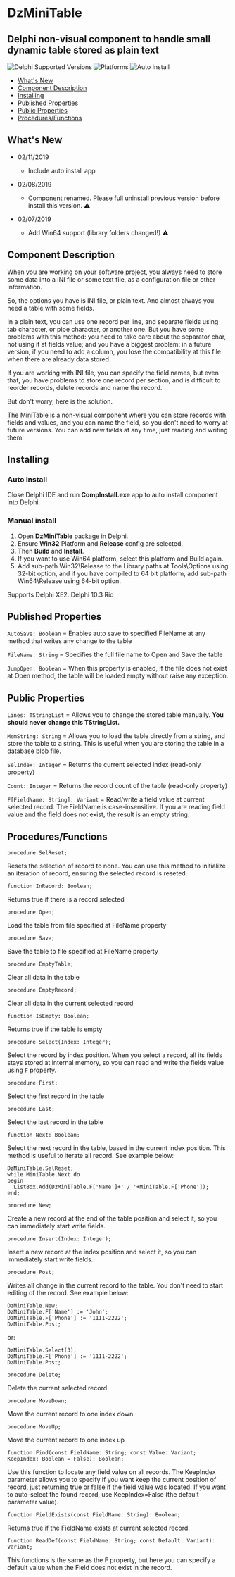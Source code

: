 # DzMiniTable

## Delphi non-visual component to handle small dynamic table stored as plain text

![Delphi Supported Versions](https://img.shields.io/badge/Delphi%20Supported%20Versions-XE2..10.3%20Rio-blue.svg)
![Platforms](https://img.shields.io/badge/Platforms-Win32%20and%20Win64-red.svg)
![Auto Install](https://img.shields.io/badge/-Auto%20Install%20App-orange.svg)

- [What's New](#whats-new)
- [Component Description](#component-description)
- [Installing](#installing)
- [Published Properties](#published-properties)
- [Public Properties](#public-properties)
- [Procedures/Functions](#proceduresfunctions)

## What's New

- 02/11/2019

   - Include auto install app

- 02/08/2019

   - Component renamed. Please full uninstall previous version before install this version. :warning:

- 02/07/2019

   - Add Win64 support (library folders changed!) :warning:

## Component Description

When you are working on your software project, you always need to store some data into a INI file or some text file, as a configuration file or other information.

So, the options you have is INI file, or plain text. And almost always you need a table with some fields.

In a plain text, you can use one record per line, and separate fields using tab character, or pipe character, or another one. But you have some problems with this method: you need to take care about the separator char, not using it at fields value; and you have a biggest problem: in a future version, if you need to add a column, you lose the compatibility at this file when there are already data stored.

If you are working with INI file, you can specify the field names, but even that, you have problems to store one record per section, and is difficult to reorder records, delete records and name the record.

But don't worry, here is the solution.

The MiniTable is a non-visual component where you can store records with fields and values, and you can name the field, so you don't need to worry at future versions. You can add new fields at any time, just reading and writing them.

## Installing

### Auto install

Close Delphi IDE and run **CompInstall.exe** app to auto install component into Delphi.

### Manual install

1. Open **DzMiniTable** package in Delphi.
2. Ensure **Win32** Platform and **Release** config are selected.
3. Then **Build** and **Install**.
4. If you want to use Win64 platform, select this platform and Build again.
5. Add sub-path Win32\Release to the Library paths at Tools\Options using 32-bit option, and if you have compiled to 64 bit platform, add sub-path Win64\Release using 64-bit option.

Supports Delphi XE2..Delphi 10.3 Rio

## Published Properties

`AutoSave: Boolean` = Enables auto save to specified FileName at any method that writes any change to the table

`FileName: String` = Specifies the full file name to Open and Save the table

`JumpOpen: Boolean` = When this property is enabled, if the file does not exist at Open method, the table will be loaded empty without raise any exception.

## Public Properties

`Lines: TStringList` = Allows you to change the stored table manually. **You should never change this TStringList.**

`MemString: String` = Allows you to load the table directly from a string, and store the table to a string. This is useful when you are storing the table in a database blob file.

`SelIndex: Integer` = Returns the current selected index (read-only property)

`Count: Integer` = Returns the record count of the table (read-only property)

`F[FieldName: String]: Variant` = Read/write a field value at current selected record. The FieldName is case-insensitive.
If you are reading field value and the field does not exist, the result is an empty string.

## Procedures/Functions

```delphi
procedure SelReset;
```
Resets the selection of record to none. You can use this method to initialize an iteration of record, ensuring the selected record is reseted.

```delphi
function InRecord: Boolean;
```
Returns true if there is a record selected

```delphi
procedure Open;
```
Load the table from file specified at FileName property

```delphi
procedure Save;
```
Save the table to file specified at FileName property

```delphi
procedure EmptyTable;
```
Clear all data in the table

```delphi
procedure EmptyRecord;
```
Clear all data in the current selected record

```delphi
function IsEmpty: Boolean;
```
Returns true if the table is empty

```delphi
procedure Select(Index: Integer);
```
Select the record by index position. When you select a record, all its fields stays stored at internal memory, so you can read and write the fields value using `F` property.

```delphi
procedure First;
```
Select the first record in the table

```delphi
procedure Last;
```
Select the last record in the table

```delphi
function Next: Boolean;
```
Select the next record in the table, based in the current index position. This method is useful to iterate all record. See example below:

```delphi
DzMiniTable.SelReset;
while MiniTable.Next do
begin
  ListBox.Add(DzMiniTable.F['Name']+' / '+MiniTable.F['Phone']);
end;
```

```delphi
procedure New;
```
Create a new record at the end of the table position and select it, so you can immediately start write fields.

```delphi
procedure Insert(Index: Integer);
```
Insert a new record at the index position and select it, so you can immediately start write fields.

```delphi
procedure Post;
```
Writes all change in the current record to the table. You don't need to start editing of the record. See example below:

```delphi
DzMiniTable.New;
DzMiniTable.F['Name'] := 'John';
DzMiniTable.F['Phone'] := '1111-2222';
DzMiniTable.Post;
```
or:
```delphi
DzMiniTable.Select(3);
DzMiniTable.F['Phone'] := '1111-2222';
DzMiniTable.Post;
```

```delphi
procedure Delete;
```
Delete the current selected record

```delphi
procedure MoveDown;
```
Move the current record to one index down

```delphi
procedure MoveUp;
```
Move the current record to one index up

```delphi
function Find(const FieldName: String; const Value: Variant; KeepIndex: Boolean = False): Boolean;
```
Use this function to locate any field value on all records. The KeepIndex parameter allows you to specify if you want keep the current position of record, just returning true or false if the field value was located.
If you want to auto-select the found record, use KeepIndex=False (the default parameter value).

```delphi
function FieldExists(const FieldName: String): Boolean;
```
Returns true if the FieldName exists at current selected record.

```delphi
function ReadDef(const FieldName: String; const Default: Variant): Variant;
```
This functions is the same as the F property, but here you can specify a default value when the Field does not exist in the record.

